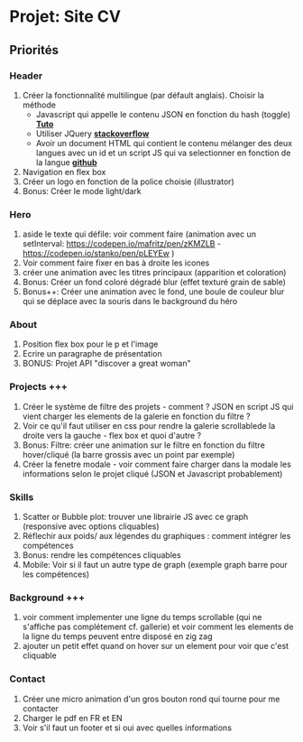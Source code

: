 # Projet: Site CV

## Priorités

### Header

1. Créer la fonctionnalité multilingue (par défault anglais). Choisir la méthode
    - Javascript qui appelle le contenu JSON en fonction du hash (toggle) **[Tuto](https://www.youtube.com/watch?v=PaJrDAmrOB4)**
    - Utiliser JQuery **[stackoverflow]()**
    - Avoir un document HTML qui contient le contenu mélanger des deux langues avec un id et un script JS qui va selectionner en fonction de la langue **[github](https://github.com/Jakobimatrix/multi-language-website-JS)**
2. Navigation en flex box
3. Créer un logo en fonction de la police choisie (illustrator)
4. Bonus: Créer le mode light/dark

### Hero

1. aside le texte qui défile: voir comment faire (animation avec un setInterval: https://codepen.io/mafritz/pen/zKMZLB - https://codepen.io/stanko/pen/pLEYEw )
2. Voir comment faire fixer en bas à droite les icones
3. créer une animation avec les titres principaux (apparition et coloration)
4. Bonus: Créer un fond coloré dégradé blur (effet texturé grain de sable)
5. Bonus++: Créer une animation avec le fond, une boule de couleur blur qui se déplace avec la souris dans le background du héro

### About

1. Position flex box pour le p et l'image
2. Ecrire un paragraphe de présentation
3. BONUS: Projet API "discover a great woman"

### Projects +++

1. Créer le système de filtre des projets - comment ? JSON en script JS qui vient charger les elements de la galerie en fonction du filtre ? 
2. Voir ce qu'il faut utiliser en css pour rendre la galerie scrollablede la droite vers la gauche - flex box et quoi d'autre ?
3. Bonus: Filtre: créer une animation sur le filtre en fonction du filtre hover/cliqué (la barre grossis avec un point par exemple)
4. Créer la fenetre modale - voir comment faire charger dans la modale les informations selon le projet cliqué (JSON et Javascript probablement)

### Skills

1. Scatter or Bubble plot: trouver une librairie JS avec ce graph (responsive avec options cliquables)
2. Réflechir aux poids/ aux légendes du graphiques : comment intégrer les compétences
3. Bonus: rendre les compétences cliquables
4. Mobile: Voir si il faut un autre type de graph (exemple graph barre pour les compétences)

### Background +++

1. voir comment implementer une ligne du temps scrollable (qui ne s'affiche pas complétement cf. gallerie) et voir comment les elements de la ligne du temps peuvent entre disposé en zig zag
2. ajouter un petit effet quand on hover sur un element pour voir que c'est cliquable

### Contact 

1. Créer une micro animation d'un gros bouton rond qui tourne pour me contacter
2. Charger le pdf en FR et EN
3. Voir s'il faut un footer et si oui avec quelles informations

